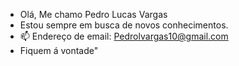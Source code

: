 - Olá, Me chamo Pedro Lucas Vargas
- Estou sempre em busca de novos conhecimentos.
- 📫 Endereço de email: Pedrolvargas10@gmail.com
- Fiquem á vontade"



<!---
PEDROlVARGAS/PEDROlVARGAS is a ✨ special ✨ repository because its `README.md` (this file) appears on your GitHub profile.
You can click the Preview link to take a look at your changes.
--->
